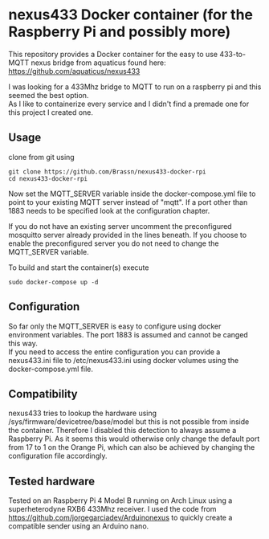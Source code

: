 # nexus433 Docker container (for the Raspberry Pi and possibly more)
This repository provides a Docker container for the easy to use 433-to-MQTT nexus bridge from aquaticus found here:  
https://github.com/aquaticus/nexus433  

I was looking for a 433Mhz bridge to MQTT to run on a raspberry pi and this seemed the best option.  
As I like to containerize every service and I didn't find a premade one for this project I created one.  

## Usage
clone from git using 
```
git clone https://github.com/Brassn/nexus433-docker-rpi  
cd nexus433-docker-rpi
```  
Now set the MQTT_SERVER variable inside the docker-compose.yml file to point to your existing MQTT server instead of "mqtt". If a port other than 1883 needs to be specified look at the configuration chapter.  

If you do not have an existing server uncomment the preconfigured mosquitto server already provided in the lines beneath. 
If you choose to enable the preconfigured server you do not need to change the MQTT_SERVER variable.  

To build and start the container(s) execute 
```
sudo docker-compose up -d
```

## Configuration
So far only the MQTT_SERVER is easy to configure using docker environment variables. The port 1883 is assumed and cannot be canged this way.  
If you need to access the entire configuration you can provide a nexus433.ini file to /etc/nexus433.ini using docker volumes using the docker-compose.yml file.

## Compatibility
nexus433 tries to lookup the hardware using /sys/firmware/devicetree/base/model but this is not possible from inside the container. 
Therefore I disabled this detection to always assume a Raspberry Pi. 
As it seems this would otherwise only change the default port from 17 to 1 on the Orange Pi, which can also be achieved by changing the configuration file accordingly.

## Tested hardware
Tested on an Raspberry Pi 4 Model B running on Arch Linux using a superheterodyne RXB6 433Mhz receiver. 
I used the code from https://github.com/jorgegarciadev/Arduinonexus to quickly create a compatible sender using an Arduino nano.
